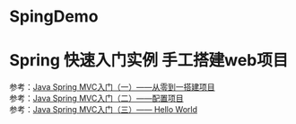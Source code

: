 # SpingDemo

# Spring 快速入门实例 手工搭建web项目
参考：[Java Spring MVC入门（一）——从零到一搭建项目](https://www.cnblogs.com/scofi/articles/5885109.html "Java Spring MVC入门（一）——从零到一搭建项目")  
参考：[Java Spring MVC入门（二）——配置项目](http://www.cnblogs.com/scofi/articles/5885759.html "Java Spring MVC入门（二）——配置项目")  
参考：[Java Spring MVC入门（三）—— Hello World](http://www.cnblogs.com/scofi/articles/5886416.html "Java Spring MVC入门（三）—— Hello World")  
